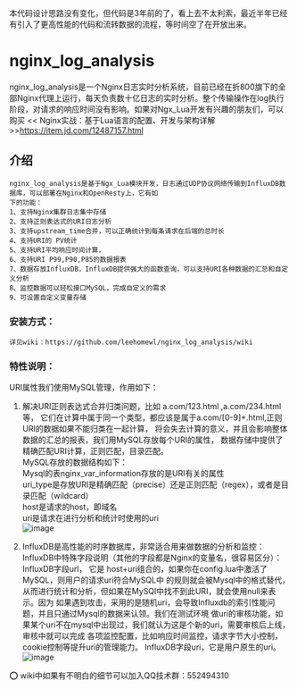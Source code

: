 
本代码设计思路没有变化，但代码是3年前的了，看上去不太利索，最近半年已经有引入了更高性能的代码和流转数据的流程，等时间空了在开放出来。


# nginx_log_analysis
  nginx_log_analysis是一个Nginx日志实时分析系统，目前已经在折800旗下的全部Nginx代理上运行，每天负责数十亿日志的实时分析。整个传输操作在log执行阶段，对请求的响应时间没有影响。如果对Ngx_Lua开发有兴趣的朋友们，可以购买 <<
Nginx实战：基于Lua语言的配置、开发与架构详解 >>https://item.jd.com/12487157.html

## 介绍
    nginx_log_analysis是基于Ngx_Lua模块开发，日志通过UDP协议网络传输到InfluxDB数据库，可以部署在Nginx和OpenResty上，它有如
    下的功能：  
    1、支持Nginx集群日志集中存储  
    2、支持正则表达式的URI日志分析  
    3、支持upstream_time合并，可以正确统计到每条请求在后端的总时长  
    4、支持URI的 PV统计  
    5、支持URI平均响应时间计算，  
    6、支持URI P99,P90,P85的数据报表  
    7、数据存放InfluxDB，InfluxDB提供强大的函数查询，可以支持URI各种数据的汇总和自定义分析  
    8、监控数据可以轻松接口MySQL，完成自定义的需求  
    9、可设置自定义变量存储  
    
### 安装方式：  
    详见wiki：https://github.com/leehomewl/nginx_log_analysis/wiki
 
### 特性说明：
URI属性我们使用MySQL管理，作用如下：

1. 解决URI正则表达式合并归类问题，比如 a.com/123.html ,a.com/234.html 等，
  它们在计算中属于同一个类型，都应该是属于a.com/[0-9]+\.html,正则URI的数据如果不能归类在一起计算，
  将会失去计算的意义，并且会影响整体数据的汇总的报表，我们用MySQL存放每个URI的属性，
  数据存储中提供了精确匹配URI计算，正则匹配，目录匹配。  
  MySQL存放的数据结构如下：  
  Mysql的表nginx_var_information存放的是URI有关的属性  
  uri_type是存放URI是精确匹配（precise）还是正则匹配（regex），或者是目录匹配（wildcard）  
  host是请求的host，即域名  
  uri是请求在进行分析和统计时使用的uri    
  ![image](https://github.com/leehomewl/nginx_log_analysis/blob/master/img/mysql-table.png)    

2. InfluxDB是高性能的时序数据库，非常适合用来做数据的分析和监控：     
  InfluxDB中特殊字段说明（其他的字段都是Nginx的变量名，很容易区分）：  
  InfluxDB字段url， 它是 host+uri组合的，如果你在config.lua中激活了MySQL，则用户的请求uri符合MySQL中
  的规则就会被Mysql中的格式替代，从而进行统计和分析，但如果在MySQl中找不到此URI，就会使用null来表示。因为
  如果遇到攻击，采用的是随机uri，会导致Influxdb的索引性能问题，并且只通过Mysql的数据来认领。我们在测试环境
  做uri的审核功能，如果某个uri不在mysql中出现过，我们就认为这是个新的uri，需要审核后上线，审核中就可以完成
  各项监控配置，比如响应时间监控，请求字节大小控制，cookie控制等提升uri的管理能力。
  InfluxDB字段uri，它是用户原生的uri。
  ![image](https://github.com/leehomewl/nginx_log_analysis/blob/master/img/Influxdb-table.png)
    
:o: wiki中如果有不明白的细节可以加入QQ技术群：552494310

